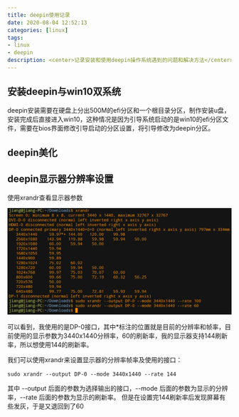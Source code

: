 ```yaml
---
title: deepin使用记录
date: 2020-08-04 12:52:13
categories: [linux]
tags:
- linux
- deepin
description: <center>记录安装和使用deepin操作系统遇到的问题和解决方法</center>
---
```


## 安装deepin与win10双系统

deepin安装需要在硬盘上分出500M的efi分区和一个根目录分区，制作安装u盘，安装完成后直接进入win10，这种情况是因为引导系统启动的是win10的efi分区文件，需要在bios界面修改引导启动的分区设置，将引导修改为deepin分区。

## deepin美化

## deepin显示器分辨率设置

使用xrandr查看显示器参数

![命令行截图](deepin使用记录/picture1.png)

可以看到，我使用的是DP-0接口，其中*标注的位置就是目前的分辨率和帧率，目前使用的显示参数为3440x1440分辨率，60的刷新率，我的显示器支持144刷新率，所以想使用144的刷新率。

我们可以使用xrandr来设置显示器的分辨率帧率及使用的接口：

    sudo xrandr --output DP-0 --mode 3440x1440 --rate 144

其中 --output 后面的参数为选择输出的接口，--mode 后面的参数为显示的分辨率，--rate 后面的参数为显示的刷新率。
但是在设置完144刷新率后发现屏幕有些发灰，于是又退回到了60